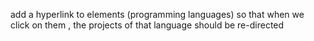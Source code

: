 

add a hyperlink to elements (programming languages) so that when we click on them , the projects of that language should be re-directed
